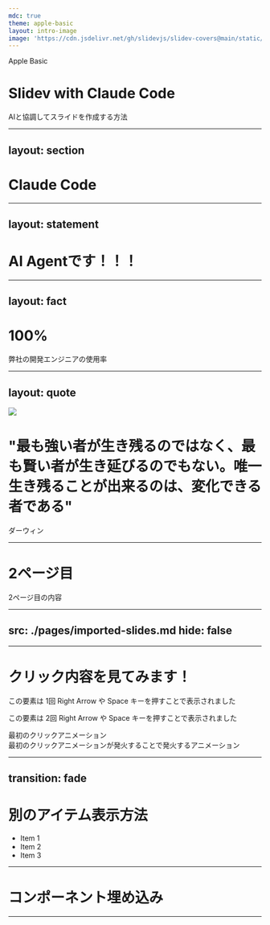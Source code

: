 ```yaml
---
mdc: true
theme: apple-basic
layout: intro-image
image: 'https://cdn.jsdelivr.net/gh/slidevjs/slidev-covers@main/static/Afyjbfs1rKI.webp'
---
```


<div class="absolute top-10 shadow">
  <span class="font-700">
    Apple Basic
  </span>
</div>

<div class="absolute bottom-10">
  <h1>Slidev with Claude Code</h1>
  <p>AIと協調してスライドを作成する方法</p>
</div>

---
layout: section
---

# Claude Code

---
layout: statement
---

# AI Agentです！！！

---
layout: fact
---

# 100%
弊社の開発エンジニアの使用率

---
layout: quote
---

<div class="absolute inset-0 z-0">
  <img src="https://cdn.jsdelivr.net/gh/slidevjs/slidev-covers@main/static/fVBWN3_ST0E.webp" class="w-full h-full object-cover" />
  <div class="absolute inset-0 bg-black bg-opacity-30"></div>
</div>

<div class="relative z-10">
  <h1>"最も強い者が生き残るのではなく、最も賢い者が生き延びるのでもない。唯一生き残ることが出来るのは、変化できる者である"</h1>
  <p>ダーウィン</p>
</div>


---

# 2ページ目

2ページ目の内容

---
src: ./pages/imported-slides.md
hide: false
---

---

# クリック内容を見てみます！

<v-click>
   <p>この要素は 1回 Right Arrow や Space キーを押すことで表示されました</p>
</v-click>

<div v-click>
  <p>この要素は 2回 Right Arrow や Space キーを押すことで表示されました</p>
</div>

<div v-click>最初のクリックアニメーション</div> <!-- 1回 Right Arrow や Space キーを押すことで表示 -->
<div v-after>最初のクリックアニメーションが発火することで発火するアニメーション</div> <!-- 1回 Right Arrow や Space キーを押すことで表示（上と同タイミング） -->

---
transition: fade
---

# 別のアイテム表示方法

<v-clicks>

- Item 1
- Item 2
- Item 3

</v-clicks>

---

# コンポーネント埋め込み

<Counter :count="10" m="t-4" />

<MyComponent />

---

